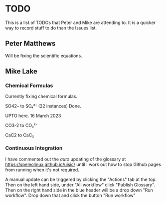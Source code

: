 # TODO

This is a list of TODOs that Peter and Mike are attending to.
It is a quicker way to record stuff to do than the Issues list.

## Peter Matthews

Will be fixing the scientific equations.

## Mike Lake

### Chemical Formulas

Currently fixing chemical formulas.

SO42– to SO₄²⁻ (22 instances)  Done. 

UPTO here. 16 March 2023

CO3-2 to CO₃²⁻

CaC2 to CaC₂

### Continuous Integration

I have commented out the *auto* updating of the glossary at <https://speleolinux.github.io/uisic/>
until I work out how to stop Github pages from running when it's not required.

A manual update can be triggered by clicking the "Actions" tab at the top.
Then on the left hand side, under "All workflow" click "Publish Glossary".
Then on the right hand side in the blue header will be a drop down "Run workflow".
Drop down that and click the button "Run workflow"


